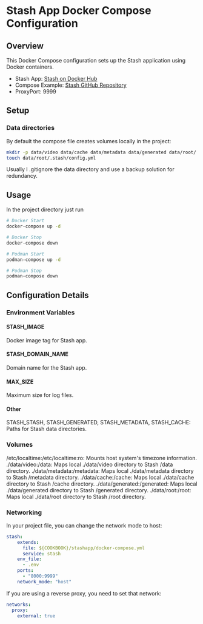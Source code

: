 # Stash App Docker Compose Configuration

## Overview
This Docker Compose configuration sets up the Stash application using Docker containers.

- Stash App: [Stash on Docker Hub](https://hub.docker.com/r/stashapp/stash)
- Compose Example: [Stash GitHub Repository](https://github.com/stashapp/stash/blob/develop/docker/production/docker-compose.yml)
- ProxyPort: 9999

## Setup

### Data directories

By default the compose file creates volumes locally in the project:

```bash
mkdir -p data/video data/cache data/metadata data/generated data/root/.stash
touch data/root/.stash/config.yml
```

Usually I .gitignore the data directory and use a backup solution for redundancy.


## Usage

In the project directory just run

```bash
# Docker Start
docker-compose up -d

# Docker Stop 
docker-compose down

# Podman Start
podman-compose up -d

# Podman Stop 
podman-compose down
```

## Configuration Details

### Environment Variables

#### STASH_IMAGE

Docker image tag for Stash app.

#### STASH_DOMAIN_NAME

Domain name for the Stash app.

#### MAX_SIZE

Maximum size for log files.

#### Other

STASH_STASH, STASH_GENERATED, STASH_METADATA, STASH_CACHE: Paths for Stash data directories.

### Volumes

/etc/localtime:/etc/localtime:ro: Mounts host system's timezone information.
./data/video:/data: Maps local ./data/video directory to Stash /data directory.
./data/metadata:/metadata: Maps local ./data/metadata directory to Stash /metadata directory.
./data/cache:/cache: Maps local ./data/cache directory to Stash /cache directory.
./data/generated:/generated: Maps local ./data/generated directory to Stash /generated directory.
./data/root:/root: Maps local ./data/root directory to Stash /root directory.

### Networking

In  your project file, you can change the network mode to host:
```yaml
stash:
    extends:
      file: ${COOKBOOK}/stashapp/docker-compose.yml
      service: stash
    env_file:
      - .env
    ports:
      - "8000:9999"
    network_mode: "host"
```

If you are using a reverse proxy, you need to set that network:

```yaml
networks:
  proxy:
    external: true
```
